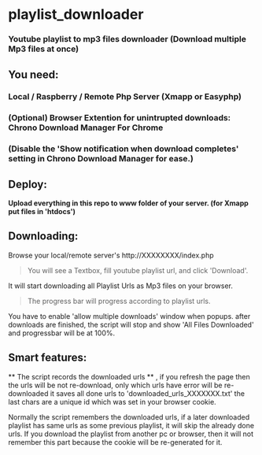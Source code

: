# playlist_downloader
### Youtube playlist to mp3 files downloader (Download multiple Mp3 files at once)

## You need: 
### Local / Raspberry / Remote Php Server (Xmapp or Easyphp)
### (Optional) Browser Extention for unintrupted downloads: Chrono Download Manager For Chrome
### (Disable the 'Show notification when download completes' setting in Chrono Download Manager for ease.)

## Deploy:
**Upload everything in this repo to www folder of your server. (for Xmapp put files in 'htdocs')**

## Downloading:
Browse your local/remote server's http://XXXXXXXX/index.php
> You will see a Textbox, fill youtube playlist url, and click 'Download'.

It will start downloading all Playlist Urls as Mp3 files on your browser.
> The progress bar will progress according to playlist urls.

You have to enable 'allow multiple downloads' window when popups.
after downloads are finished, the script will stop and show 'All Files Downloaded' and progressbar will be at 100%.


## Smart features: 
** The script records the downloaded urls ** , if you refresh the page then the urls will be not re-download, only which urls have error will be re-downloaded
it saves all done urls to 'downloaded_urls_XXXXXXX.txt' the last chars are a unique id which was set in your browser cookie.

Normally the script remembers the downloaded urls, if a later downloaded playlist has same urls as some previous playlist, it will skip the already done urls.
If you download the playlist from another pc or browser, then it will not remember this part because the cookie will be re-generated for it.
